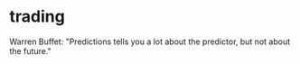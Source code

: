# trading


Warren Buffet: "Predictions tells you a lot about the predictor, but not about the future."
